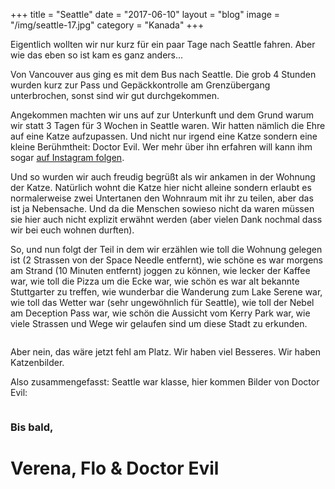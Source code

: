 +++
title = "Seattle"
date = "2017-06-10"
layout = "blog"
image = "/img/seattle-17.jpg"
category = "Kanada"
+++

Eigentlich wollten wir nur kurz für ein paar Tage nach Seattle fahren. Aber wie das eben so ist kam es ganz anders...

<!--more-->

Von Vancouver aus ging es mit dem Bus nach Seattle. Die grob 4 Stunden wurden kurz zur Pass und Gepäckkontrolle am Grenzübergang unterbrochen, sonst sind wir gut durchgekommen.

Angekommen machten wir uns auf zur Unterkunft und dem Grund warum wir statt 3 Tagen für 3 Wochen in Seattle waren. Wir hatten nämlich die Ehre auf eine Katze aufzupassen. Und nicht nur irgend eine Katze sondern eine kleine Berühmtheit: Doctor Evil. Wer mehr über ihn erfahren will kann ihm sogar <a href="https://www.instagram.com/doctor_evil_the_naked_cat/" target="_blank">auf Instagram folgen</a>.

Und so wurden wir auch freudig begrüßt als wir ankamen in der Wohnung der Katze. Natürlich wohnt die Katze hier nicht alleine sondern erlaubt es normalerweise zwei Untertanen den Wohnraum mit ihr zu teilen, aber das ist ja Nebensache. Und da die Menschen sowieso nicht da waren müssen sie hier auch nicht explizit erwähnt werden (aber vielen Dank nochmal dass wir bei euch wohnen durften).

So, und nun folgt der Teil in dem wir erzählen wie toll die Wohnung gelegen ist (2 Strassen von der Space Needle entfernt), wie schöne es war morgens am Strand (10 Minuten entfernt) joggen zu können, wie lecker der Kaffee war, wie toll die Pizza um die Ecke war, wie schön es war alt bekannte Stuttgarter zu treffen, wie wunderbar die Wanderung zum Lake Serene war, wie toll das Wetter war (sehr ungewöhnlich für Seattle), wie toll der Nebel am Deception Pass war, wie schön die Aussicht vom Kerry Park war, wie viele Strassen und Wege wir gelaufen sind um diese Stadt zu erkunden.

<div class="blog-post-gallery">
<div><img src="/img/seattle-01.png" alt=""></div>
<div><img src="/img/seattle-03.png" alt=""></div>
<div><img src="/img/seattle-17.png" alt=""></div>
</div>

Aber nein, das wäre jetzt fehl am Platz. Wir haben viel Besseres. Wir haben Katzenbilder. 

Also zusammengefasst: Seattle war klasse, hier kommen Bilder von Doctor Evil:

<div class="blog-post-gallery">
<div><img src="/img/seattle-02.png" alt=""></div>
<div><img src="/img/seattle-05.png" alt=""></div>
<div><img src="/img/seattle-06.png" alt=""></div>
<div><img src="/img/seattle-07.png" alt=""></div>
<div><img src="/img/seattle-08.png" alt=""></div>
<div><img src="/img/seattle-09.png" alt=""></div>
<div><img src="/img/seattle-11.png" alt=""></div>
<div><img src="/img/seattle-15.png" alt=""></div>
<div><img src="/img/seattle-16.png" alt=""></div>
</div>

### Bis bald, 

<h1 class="signature">Verena, Flo & Doctor Evil</h1>

